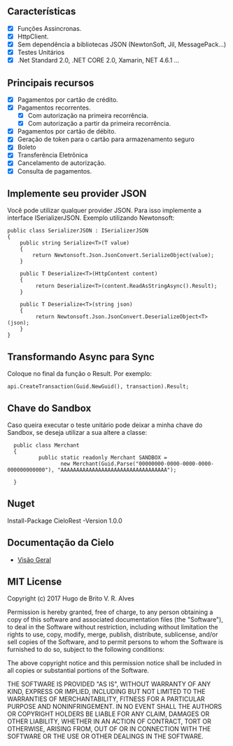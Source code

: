 ## Características
* [x] Funções Assincronas.
* [x] HttpClient.
* [x] Sem dependência a bibliotecas JSON (NewtonSoft, Jil, MessagePack...)
* [x] Testes Unitários
* [x] .Net Standard 2.0, .NET CORE 2.0, Xamarin, NET 4.6.1 ...

## Principais recursos

* [x] Pagamentos por cartão de crédito.
* [x] Pagamentos recorrentes.
    * [x] Com autorização na primeira recorrência.
    * [x] Com autorização a partir da primeira recorrência.
* [x] Pagamentos por cartão de débito.
* [x] Geração de token para o cartão para armazenamento seguro
* [x] Boleto
* [x] Transferência Eletrônica
* [x] Cancelamento de autorização.
* [x] Consulta de pagamentos.

## Implemente seu provider JSON
Você pode utilizar qualquer provider JSON. Para isso implemente a interface ISerializerJSON. Exemplo utilizando Newtonsoft:

    public class SerializerJSON : ISerializerJSON
    {
        public string Serialize<T>(T value)
        {
            return Newtonsoft.Json.JsonConvert.SerializeObject(value);
        }

        public T Deserialize<T>(HttpContent content)
        {
             return Deserialize<T>(content.ReadAsStringAsync().Result);
        }

        public T Deserialize<T>(string json)
        {
             return Newtonsoft.Json.JsonConvert.DeserializeObject<T>(json);
        }
    }
## Transformando Async para Sync
  Coloque no final da função o Result. Por exemplo:
    
    api.CreateTransaction(Guid.NewGuid(), transaction).Result;
    
## Chave do Sandbox
Caso queira executar o teste unitário pode deixar a minha chave do Sandbox, se deseja utilizar a sua altere a classe:

      public class Merchant
      {
              public static readonly Merchant SANDBOX = 
                     new Merchant(Guid.Parse("00000000-0000-0000-0000-000000000000"), "AAAAAAAAAAAAAAAAAAAAAAAAAAAAAAAAAA");

      }
     
## Nuget
Install-Package CieloRest -Version 1.0.0
      
## Documentação da Cielo
* [Visão Geral](http://developercielo.github.io/Webservice-3.0/#visão-geral---api-cielo-ecommerce)

## MIT License
Copyright (c) 2017 Hugo de Brito V. R. Alves

Permission is hereby granted, free of charge, to any person obtaining a copy
of this software and associated documentation files (the "Software"), to deal
in the Software without restriction, including without limitation the rights
to use, copy, modify, merge, publish, distribute, sublicense, and/or sell
copies of the Software, and to permit persons to whom the Software is
furnished to do so, subject to the following conditions:

The above copyright notice and this permission notice shall be included in all
copies or substantial portions of the Software.

THE SOFTWARE IS PROVIDED "AS IS", WITHOUT WARRANTY OF ANY KIND, EXPRESS OR
IMPLIED, INCLUDING BUT NOT LIMITED TO THE WARRANTIES OF MERCHANTABILITY,
FITNESS FOR A PARTICULAR PURPOSE AND NONINFRINGEMENT. IN NO EVENT SHALL THE
AUTHORS OR COPYRIGHT HOLDERS BE LIABLE FOR ANY CLAIM, DAMAGES OR OTHER
LIABILITY, WHETHER IN AN ACTION OF CONTRACT, TORT OR OTHERWISE, ARISING FROM,
OUT OF OR IN CONNECTION WITH THE SOFTWARE OR THE USE OR OTHER DEALINGS IN THE
SOFTWARE.

